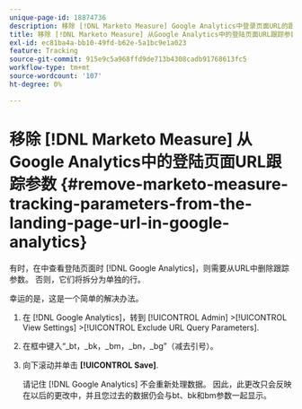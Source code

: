 ```yaml
---
unique-page-id: 18874736
description: 移除 [!DNL Marketo Measure] Google Analytics中登录页面URL的跟踪参数 —  [!DNL Marketo Measure]
title: 移除 [!DNL Marketo Measure] 从Google Analytics中的登陆页面URL跟踪参数
exl-id: ec81ba4a-bb10-49fd-b62e-5a1bc9e1a023
feature: Tracking
source-git-commit: 915e9c5a968ffd9de713b4308cadb91768613fc5
workflow-type: tm+mt
source-wordcount: '107'
ht-degree: 0%

---
```


# 移除 [!DNL Marketo Measure] 从Google Analytics中的登陆页面URL跟踪参数 {#remove-marketo-measure-tracking-parameters-from-the-landing-page-url-in-google-analytics}

有时，在中查看登陆页面时 [!DNL Google Analytics]，则需要从URL中删除跟踪参数。 否则，它们将拆分为单独的行。

幸运的是，这是一个简单的解决办法。

1. 在 [!DNL Google Analytics]，转到 [!UICONTROL Admin] >[!UICONTROL View Settings] >[!UICONTROL Exclude URL Query Parameters].
1. 在框中键入“_bt，_bk，_bm，_bn，_bg”（减去引号）。
1. 向下滚动并单击 **[!UICONTROL Save]**.

   请记住 [!DNL Google Analytics] 不会重新处理数据。 因此，此更改只会反映在以后的更改中，并且您过去的数据仍会与bt、bk和bm参数一起显示。
